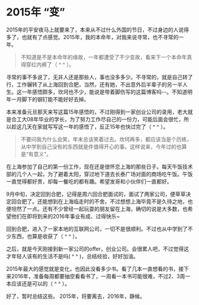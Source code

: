 # 2015年 “变”

2015年的平安夜马上就要来了，本来从不过什么外国的节日，不过身边的人说得多了，也就有了点感觉。2015年，我的本命年，对我来说寻常，也不寻常的一年。
>不知道是不是本命年的缘故，一年都遭受了不少变故，看来下一个本命年真得穿红内裤了（ ^ ^ ）。

寻常的事不多说了，无非人还是那些人，事也没多多少。不寻常的，就是自己转了行，工作辗转了从上海回到合肥，当然，还有她，不出意外后半辈子的另一半人生。这一年感悟颇多，坎坷也不少，能说是带着脚伤写的这篇博客吗--。不知道明年一月脚下的钢钉能不能好好去掉。

本来准备元旦那天来写这篇15年感悟的，不过刚得到一家创业公司的录用，老大就是合工大08年毕业的学长，为了努力工作尽自己的一份力，可能后面会很忙，所以趁这几天在家就写写这一年的感悟了，反正15年也快过完了（ ^ ^ ）。

>不要问我为什么会笑，年末总该笑着过去。坎坷再多，都应该当是个历练，从中学到自己没有的东西就是件值得开心的事。这样说来，今年过的也算是“有意义”。

在上海参加了自己的第一份工作，现在还是很怀恋上海的那些日子。每天午饭技术部的几个人一起，为了避着太阳，穿过地下道去长泰广场对面的商场吃午饭。午饭一直觉得都好贵，却每一餐吃的都有趣。希望发哥和小伙伴们一直都好。

9月中旬，决定回到合肥，记得是周六回合肥面试的，面试了两家公司，便草草决定回合肥了。还能想到在上海临走时的不舍。不过想想上海毕竟不是久待之地，也便坦然了一点。还有不少曾经一起玩耍的朋友留在上海，确切的说是大多数，也希望他们在即将到来的2016年事业有成、过得快乐~

回到合肥，进入了一家本地的互联网公司，一切不是很顺利。不过也从中学到了不少东西，也算是收获了（ ^ ^ ）。

之后，就是今天刚接到新一家公司的offer，创业公司。会很累人吧，不过觉得这才年轻人该有的生活不是吗( ^ ^ )，总结经验，好好加油。

2015年最大的感觉就是变化，也因此没看多少书。看了几本一直想看的书，接下来2016年，准备每周都要抽空看看书了，一周看一本书可能很难，不过2、3周一本应该还是可以的（ ^ ^ ）。

好了，暂时总结这些。
2015年，将要离去，2016年，静候。




